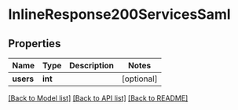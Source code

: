 # InlineResponse200ServicesSaml

## Properties
Name | Type | Description | Notes
------------ | ------------- | ------------- | -------------
**users** | **int** |  | [optional] 

[[Back to Model list]](../../README.md#documentation-for-models) [[Back to API list]](../../README.md#documentation-for-api-endpoints) [[Back to README]](../../README.md)

